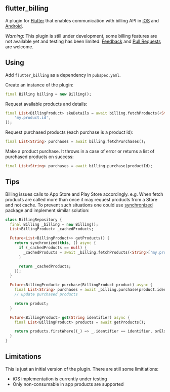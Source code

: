 ## flutter_billing

A plugin for [Flutter](https://flutter.io) that enables communication with billing API in 
[iOS](https://developer.apple.com/in-app-purchase/) and 
[Android](https://developer.android.com/google/play/billing/billing_integrate.html).

*Warning*: This plugin is still under development, some billing features are not available yet and
testing has been limited.
[Feedback](https://github.com/VolodymyrLykhonis/flutter_billing/issues) and
[Pull Requests](https://github.com/VolodymyrLykhonis/flutter_billing/pulls) are welcome.

## Using
Add `flutter_billing` as a dependency in `pubspec.yaml`.

Create an instance of the plugin:
```dart
final Billing billing = new Billing();
```

Request available products and details:
```dart
final List<BillingProduct> skuDetails = await billing.fetchProducts(<String>[
    'my.product.id',
]);
```

Request purchased products (each purchase is a product id):
```dart
final List<String> purchases = await billing.fetchPurchases();
```

Make a product purchase. It throws in a case of error or returns a list of purchased products on success:
```dart
final List<String> purchases = await billing.purchase(productId);
```

## Tips

Billing issues calls to App Store and Play Store accordingly. e.g. When fetch products are called more 
than once it may request products from a Store and not cache. To prevent such situations one could use
[synchronized](https://pub.dartlang.org/packages/synchronized) package and implement similar solution:

```dart
class BillingRepository {
  final Billing _billing = new Billing();
  List<BillingProduct> _cachedProducts;

  Future<List<BillingProduct>> getProducts() {
    return synchronized(this, () async {
      if (_cachedProducts == null) {
        _cachedProducts = await _billing.fetchProducts(<String>['my.product.id',]);
      }

      return _cachedProducts;
    });
  }

  Future<BillingProduct> purchase(BillingProduct product) async {
    final List<String> purchases = await _billing.purchase(product.identifier);
    // update purchased products

    return product;
  }

  Future<BillingProduct> get(String identifier) async {
    final List<BillingProduct> products = await getProducts();

    return products.firstWhere((_) => _.identifier == identifier, orElse: () => null);
  }
}
```

## Limitations

This is just an initial version of the plugin. There are still some limitiations:

- iOS implementation is currently under testing
- Only non-consumable in app products are supported
